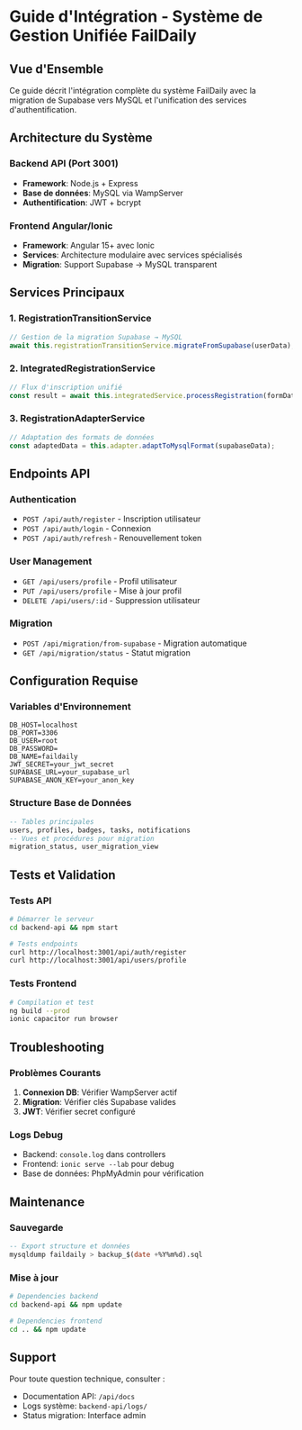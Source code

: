 # Guide d'Intégration - Système de Gestion Unifiée FailDaily

## Vue d'Ensemble
Ce guide décrit l'intégration complète du système FailDaily avec la migration de Supabase vers MySQL et l'unification des services d'authentification.

## Architecture du Système

### Backend API (Port 3001)
- **Framework**: Node.js + Express
- **Base de données**: MySQL via WampServer
- **Authentification**: JWT + bcrypt

### Frontend Angular/Ionic
- **Framework**: Angular 15+ avec Ionic
- **Services**: Architecture modulaire avec services spécialisés
- **Migration**: Support Supabase → MySQL transparent

## Services Principaux

### 1. RegistrationTransitionService
```typescript
// Gestion de la migration Supabase → MySQL
await this.registrationTransitionService.migrateFromSupabase(userData);
```

### 2. IntegratedRegistrationService  
```typescript
// Flux d'inscription unifié
const result = await this.integratedService.processRegistration(formData);
```

### 3. RegistrationAdapterService
```typescript
// Adaptation des formats de données
const adaptedData = this.adapter.adaptToMysqlFormat(supabaseData);
```

## Endpoints API

### Authentication
- `POST /api/auth/register` - Inscription utilisateur
- `POST /api/auth/login` - Connexion
- `POST /api/auth/refresh` - Renouvellement token

### User Management
- `GET /api/users/profile` - Profil utilisateur
- `PUT /api/users/profile` - Mise à jour profil
- `DELETE /api/users/:id` - Suppression utilisateur

### Migration
- `POST /api/migration/from-supabase` - Migration automatique
- `GET /api/migration/status` - Statut migration

## Configuration Requise

### Variables d'Environnement
```env
DB_HOST=localhost
DB_PORT=3306
DB_USER=root
DB_PASSWORD=
DB_NAME=faildaily
JWT_SECRET=your_jwt_secret
SUPABASE_URL=your_supabase_url
SUPABASE_ANON_KEY=your_anon_key
```

### Structure Base de Données
```sql
-- Tables principales
users, profiles, badges, tasks, notifications
-- Vues et procédures pour migration
migration_status, user_migration_view
```

## Tests et Validation

### Tests API
```bash
# Démarrer le serveur
cd backend-api && npm start

# Tests endpoints
curl http://localhost:3001/api/auth/register
curl http://localhost:3001/api/users/profile
```

### Tests Frontend
```bash
# Compilation et test
ng build --prod
ionic capacitor run browser
```

## Troubleshooting

### Problèmes Courants
1. **Connexion DB**: Vérifier WampServer actif
2. **Migration**: Vérifier clés Supabase valides  
3. **JWT**: Vérifier secret configuré

### Logs Debug
- Backend: `console.log` dans controllers
- Frontend: `ionic serve --lab` pour debug
- Base de données: PhpMyAdmin pour vérification

## Maintenance

### Sauvegarde
```sql
-- Export structure et données
mysqldump faildaily > backup_$(date +%Y%m%d).sql
```

### Mise à jour
```bash
# Dependencies backend
cd backend-api && npm update

# Dependencies frontend  
cd .. && npm update
```

## Support
Pour toute question technique, consulter :
- Documentation API: `/api/docs`
- Logs système: `backend-api/logs/`
- Status migration: Interface admin
